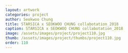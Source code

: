 ```yaml
---
layout: artwork
categories: project
author: Seokwoo Chung
title: STARSICA x SEOKWOO CHUNG collabotation_2018
caption: STARSICA x SEOKWOO CHUNG collabotation_2018
image: /assets/images/project/project110.jpg
thumb: /assets/images/project/thumbs/project110.jpg
order: 110
---
```

